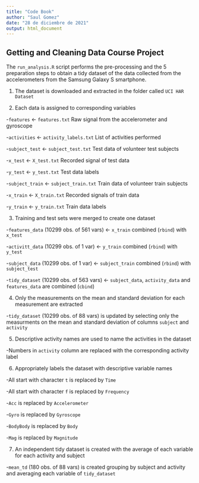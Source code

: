 ```yaml
---
title: "Code Book"
author: "Saul Gomez"
date: "28 de diciembre de 2021"
output: html_document
---
```



## Getting and Cleaning Data Course Project

The `run_analysis.R` script performs the pre-processing and the 5 preparation steps to obtain a tidy dataset of the data collected from the accelerometers from the Samsung Galaxy S smartphone.

1. The dataset is downloaded and extracted in the folder called `UCI HAR Dataset`

2. Each data is assigned to corresponding variables

-`features` <- `features.txt`
Raw signal from the accelerometer and gyroscope

-`activities` <- `activity_labels.txt`
List of activities performed

-`subject_test` <- `subject_test.txt`
Test data of volunteer test subjects

-`x_test` <- `X_test.txt`
Recorded signal of test data

-`y_test` <- `y_test.txt`
Test data labels

-`subject_train` <- `subject_train.txt`
Train data of volunteer train subjects

-`x_train` <- `X_train.txt`
Recorded signals of train data

-`y_train` <- `y_train.txt`
Train data labels

3. Training and test sets were merged to create one dataset

-`features_data` (10299 obs. of 561 vars) <- `x_train` combined (`rbind`) with `x_test`

-`activitt_data` (10299 obs. of 1 var) <- `y_train` combined (`rbind`) with `y_test`

-`subject_data` (10299 obs. of 1 var) <- `subject_train` combined (`rbind`) with `subject_test`

-`tidy_dataset` (10299 obs. of 563 vars) <- `subject_data`, `activity_data` and `features_data` are combined (`cbind`)

4. Only the measurements on the mean and standard deviation for each measurement are extracted

-`tidy_dataset` (10299 obs. of 88 vars) is updated by selecting only the measurments on the mean and standard deviation of columns `subject` and `activity`

5. Descriptive activity names are used to name the activities in the dataset

-Numbers in `activity` column are replaced with the corresponding activity label

6. Appropriately labels the dataset with descriptive variable names

-All start with character `t` is replaced by `Time`

-All start with character `f` is replaced by `Frequency`

-`Acc` is replaced by `Accelerometer`

-`Gyro` is replaced by `Gyroscope`

-`BodyBody` is replaced by `Body`

-`Mag` is replaced by `Magnitude`

7. An independent tidy dataset is created with the average of each variable for each activity and subject

-`mean_td` (180 obs. of 88 vars) is created grouping by subject and activity and averaging each variable of `tidy_dataset`



